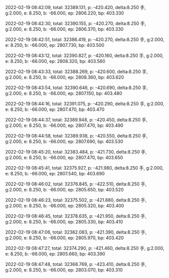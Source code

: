 2022-02-19 08:42:09, total: 32389.131, p: -420.420, delta:8.250 手, g:2.000, e: 8.250, b: -66.000, ep: 2806.220, bp: 403.330

2022-02-19 08:42:30, total: 32390.155, p: -420.270, delta:8.250 手, g:2.000, e: 8.250, b: -66.000, ep: 2806.370, bp: 403.330

2022-02-19 08:42:51, total: 32386.419, p: -420.270, delta:8.250 手, g:2.000, e: 8.250, b: -66.000, ep: 2807.730, bp: 403.500

2022-02-19 08:43:12, total: 32390.827, p: -420.160, delta:8.250 手, g:2.000, e: 8.250, b: -66.000, ep: 2808.320, bp: 403.560

2022-02-19 08:43:33, total: 32388.269, p: -420.600, delta:8.250 手, g:2.000, e: 8.250, b: -66.000, ep: 2808.360, bp: 403.620

2022-02-19 08:43:54, total: 32390.646, p: -420.690, delta:8.250 手, g:2.000, e: 8.250, b: -66.000, ep: 2807.150, bp: 403.480

2022-02-19 08:44:16, total: 32391.075, p: -420.290, delta:8.250 手, g:2.000, e: 8.250, b: -66.000, ep: 2807.470, bp: 403.470

2022-02-19 08:44:37, total: 32389.948, p: -420.450, delta:8.250 手, g:2.000, e: 8.250, b: -66.000, ep: 2807.470, bp: 403.490

2022-02-19 08:44:58, total: 32389.938, p: -420.550, delta:8.250 手, g:2.000, e: 8.250, b: -66.000, ep: 2807.690, bp: 403.530

2022-02-19 08:45:20, total: 32383.484, p: -421.730, delta:8.250 手, g:2.000, e: 8.250, b: -66.000, ep: 2807.470, bp: 403.650

2022-02-19 08:45:41, total: 32375.927, p: -421.980, delta:8.250 手, g:2.000, e: 8.250, b: -66.000, ep: 2807.540, bp: 403.690

2022-02-19 08:46:02, total: 32376.845, p: -422.510, delta:8.250 手, g:2.000, e: 8.250, b: -66.000, ep: 2805.650, bp: 403.520

2022-02-19 08:46:23, total: 32375.502, p: -421.880, delta:8.250 手, g:2.000, e: 8.250, b: -66.000, ep: 2805.320, bp: 403.400

2022-02-19 08:46:45, total: 32378.635, p: -421.950, delta:8.250 手, g:2.000, e: 8.250, b: -66.000, ep: 2805.330, bp: 403.410

2022-02-19 08:47:06, total: 32382.083, p: -421.390, delta:8.250 手, g:2.000, e: 8.250, b: -66.000, ep: 2805.970, bp: 403.420

2022-02-19 08:47:27, total: 32374.290, p: -421.460, delta:8.250 手, g:2.000, e: 8.250, b: -66.000, ep: 2805.660, bp: 403.390

2022-02-19 08:47:48, total: 32368.769, p: -423.410, delta:8.250 手, g:2.000, e: 8.250, b: -66.000, ep: 2803.070, bp: 403.310